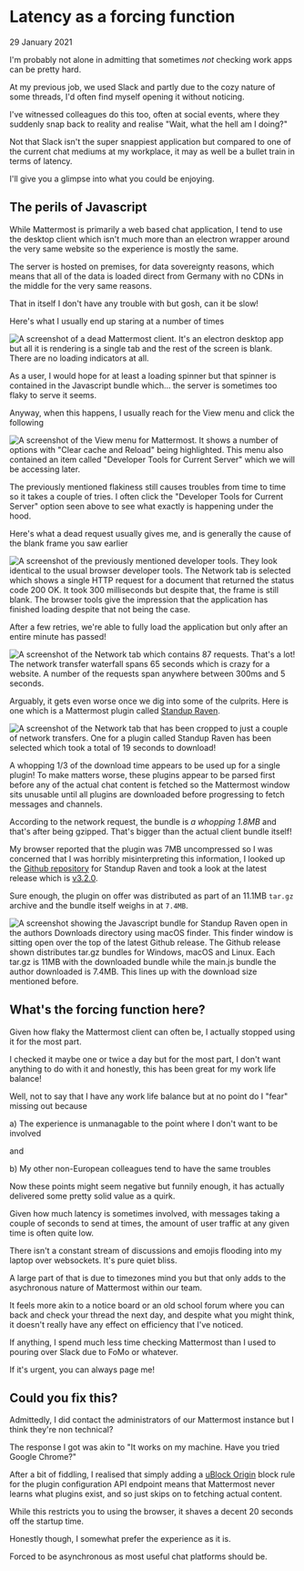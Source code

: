 # Latency as a forcing function
29 January 2021

I&#39;m probably not alone in admitting that sometimes *not* checking work apps can be pretty hard.

At my previous job, we used Slack and partly due to the cozy nature of some threads, I&#39;d often find myself opening it without noticing.

I&#39;ve witnessed colleagues do this too, often at social events, where they suddenly snap back to reality and realise &#34;Wait, what the hell am I doing?&#34;

Not that Slack isn&#39;t the super snappiest application but compared to one of the current chat mediums at my workplace, it may as well be a bullet train in terms of latency.

I&#39;ll give you a glimpse into what you could be enjoying.

## The perils of Javascript

While Mattermost is primarily a web based chat application, I tend to use the desktop client which isn&#39;t much more than an electron wrapper around the very same website so the experience is mostly the same.

The server is hosted on premises, for data sovereignty reasons, which means that all of the data is loaded direct from Germany with no CDNs in the middle for the very same reasons.

That in itself I don&#39;t have any trouble with but gosh, can it be slow!

Here&#39;s what I usually end up staring at a number of times

![A screenshot of a dead Mattermost client. It&#39;s an electron desktop app but all it is rendering is a single tab and the rest of the screen is blank. There are no loading indicators at all.](empty-frame.png)

As a user, I would hope for at least a loading spinner but that spinner is contained in the Javascript bundle which... the server is sometimes too flaky to serve it seems.

Anyway, when this happens, I usually reach for the View menu and click the following

![A screenshot of the View menu for Mattermost. It shows a number of options with &#34;Clear cache and Reload&#34; being highlighted. This menu also contained an item called &#34;Developer Tools for Current Server&#34; which we will be accessing later.](clear-cache.png)

The previously mentioned flakiness still causes troubles from time to time so it takes a couple of tries. I often click the &#34;Developer Tools for Current Server&#34; option seen above to see what exactly is happening under the hood.

Here&#39;s what a dead request usually gives me, and is generally the cause of the blank frame you saw earlier

![A screenshot of the previously mentioned developer tools. They look identical to the usual browser developer tools. The Network tab is selected which shows a single HTTP request for a document that returned the status code 200 OK. It took 300 milliseconds but despite that, the frame is still blank. The browser tools give the impression that the application has finished loading despite that not being the case.](loading-stuck.png)

After a few retries, we&#39;re able to fully load the application but only after an entire minute has passed!

![A screenshot of the Network tab which contains 87 requests. That&#39;s a lot! The network transfer waterfall spans 65 seconds which is crazy for a website. A number of the requests span anywhere between 300ms and 5 seconds.](total-load-time.png)

Arguably, it gets even worse once we dig into some of the culprits. Here is one which is a Mattermost plugin called [Standup Raven](https://integrations.mattermost.com/standup-raven/).

![A screenshot of the Network tab that has been cropped to just a couple of network transfers. One for a plugin called Standup Raven has been selected which took a total of 19 seconds to download!](standup-raven.png)

A whopping 1/3 of the download time appears to be used up for a single plugin! To make matters worse, these plugins appear to be parsed first before any of the actual chat content is fetched so the Mattermost window sits unusable until all plugins are downloaded before progressing to fetch messages and channels.

According to the network request, the bundle is *a whopping 1.8MB* and that&#39;s after being gzipped. That&#39;s bigger than the actual client bundle itself!

My browser reported that the plugin was 7MB uncompressed so I was concerned that I was horribly misinterpreting this information, I looked up the [Github repository](https://github.com/standup-raven/standup-raven) for Standup Raven and took a look at the latest release which is [v3.2.0](https://github.com/standup-raven/standup-raven/releases/tag/v3.2.0).

Sure enough, the plugin on offer was distributed as part of an 11.1MB `tar.gz` archive and the bundle itself weighs in at `7.4MB`.

![A screenshot showing the Javascript bundle for Standup Raven open in the authors Downloads directory using macOS finder. This finder window is sitting open over the top of the latest Github release. The Github release shown distributes tar.gz bundles for Windows, macOS and Linux. Each tar.gz is 11MB with the downloaded bundle while the main.js bundle the author downloaded is 7.4MB. This lines up with the download size mentioned before.](plugin-installation-size.png)

## What&#39;s the forcing function here?

Given how flaky the Mattermost client can often be, I actually stopped using it for the most part.

I checked it maybe one or twice a day but for the most part, I don&#39;t want anything to do with it and honestly, this has been great for my work life balance!

Well, not to say that I have any work life balance but at no point do I &#34;fear&#34; missing out because

a) The experience is unmanagable to the point where I don&#39;t want to be involved

and

b) My other non-European colleagues tend to have the same troubles

Now these points might seem negative but funnily enough, it has actually delivered some pretty solid value as a quirk.

Given how much latency is sometimes involved, with messages taking a couple of seconds to send at times, the amount of user traffic at any given time is often quite low.

There isn&#39;t a constant stream of discussions and emojis flooding into my laptop over websockets. It&#39;s pure quiet bliss.

A large part of that is due to timezones mind you but that only adds to the asychronous nature of Mattermost within our team.

It feels more akin to a notice board or an old school forum where you can back and check your thread the next day, and despite what you might think, it doesn&#39;t really have any effect on efficiency that I&#39;ve noticed.

If anything, I spend much less time checking Mattermost than I used to pouring over Slack due to FoMo or whatever.

If it&#39;s urgent, you can always page me!

## Could you fix this?

Admittedly, I did contact the administrators of our Mattermost instance but I think they&#39;re non technical?

The response I got was akin to &#34;It works on my machine. Have you tried Google Chrome?&#34;

After a bit of fiddling, I realised that simply adding a [uBlock Origin](https://chrome.google.com/webstore/detail/ublock-origin/cjpalhdlnbpafiamejdnhcphjbkeiagm?hl=en) block rule for the plugin configuration API endpoint means that Mattermost never learns what plugins exist, and so just skips on to fetching actual content.

While this restricts you to using the browser, it shaves a decent 20 seconds off the startup time.

Honestly though, I somewhat prefer the experience as it is.

Forced to be asynchronous as most useful chat platforms should be.
